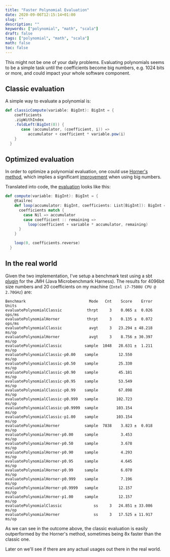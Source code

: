 ```yaml
---
title: "Faster Polynomial Evaluation"
date: 2020-09-06T12:15:14+01:00
slug: ""
description: ""
keywords: ["polynomial", "math", "scala"]
draft: false
tags: ["polynomial", "math", "scala"]
math: false
toc: false
---
```



This might not be one of your daily problems. Evaluating polynomials seems to be a simple task until the coefficients become big numbers, e.g. 1024 bits or more, and could impact your whole software component.

## Classic evaluation

A simple way to evaluate a polynomial is:

```scala
def classicCompute(variable: BigInt): BigInt = {
    coefficients
    .zipWithIndex
    .foldLeft(BigInt(0)) {
       case (accumulator, (coefficient, i)) => 
          accumulator + coefficient * variable.pow(i)
    }
  }
```

## Optimized evaluation

In order to optimize a polynomial evaluation, one could use [Horner's method](https://en.wikipedia.org/wiki/Horner%27s_method), which implies a significant [improvement](https://en.wikipedia.org/wiki/Horner%27s_method#Efficiency) when using big numbers.

Translated into code, the [evaluation](https://en.wikipedia.org/wiki/Horner%27s_method#Polynomial_evaluation_and_long_division) looks like this:

```scala
def compute(variable: BigInt): BigInt = {
    @tailrec
    def loop(accumulator: BigInt, coefficients: List[BigInt]): BigInt = {
      coefficients match {
        case Nil => accumulator
        case coefficient :: remaining =>
          loop(coefficient + variable * accumulator, remaining)
      }
    }

    loop(0, coefficients.reverse)
  }
```

## In the real world

Given the two implementation, I've setup a benchmark test using a sbt [plugin](https://github.com/ktoso/sbt-jmh) for the JMH (Java Microbenchmark Harness). 
The results for 4096bit size numbers and 20 coefficients on my machine (`Intel i7-7500U CPU @ 2.70GHz`) are:

```
Benchmark                            Mode   Cnt    Score    Error   Units
evaluatePolynomialClassic           thrpt     3    0.065 ±  0.026  ops/ms
evaluatePolynomialHorner            thrpt     3    0.135 ±  0.072  ops/ms
evaluatePolynomialClassic            avgt     3   23.294 ± 48.218   ms/op
evaluatePolynomialHorner             avgt     3    8.756 ± 30.397   ms/op
evaluatePolynomialClassic          sample  1048   28.631 ±  1.211   ms/op
evaluatePolynomialClassic·p0.00    sample         12.550            ms/op
evaluatePolynomialClassic·p0.50    sample         25.330            ms/op
evaluatePolynomialClassic·p0.90    sample         45.181            ms/op
evaluatePolynomialClassic·p0.95    sample         53.549            ms/op
evaluatePolynomialClassic·p0.99    sample         67.898            ms/op
evaluatePolynomialClassic·p0.999   sample        102.723            ms/op
evaluatePolynomialClassic·p0.9999  sample        103.154            ms/op
evaluatePolynomialClassic·p1.00    sample        103.154            ms/op
evaluatePolynomialHorner           sample  7838    3.823 ±  0.018   ms/op
evaluatePolynomialHorner·p0.00     sample          3.453            ms/op
evaluatePolynomialHorner·p0.50     sample          3.678            ms/op
evaluatePolynomialHorner·p0.90     sample          4.293            ms/op
evaluatePolynomialHorner·p0.95     sample          4.645            ms/op
evaluatePolynomialHorner·p0.99     sample          6.070            ms/op
evaluatePolynomialHorner·p0.999    sample          7.196            ms/op
evaluatePolynomialHorner·p0.9999   sample         12.157            ms/op
evaluatePolynomialHorner·p1.00     sample         12.157            ms/op
evaluatePolynomialClassic              ss     3   24.851 ± 33.086   ms/op
evaluatePolynomialHorner               ss     3   17.525 ± 11.917   ms/op
```

As we can see in the outcome above, the classic evaluation is easily outperformed by the Horner's method, sometimes being 8x faster than the classic one.

Later on we'll see if there are any actual usages out there in the real world.

